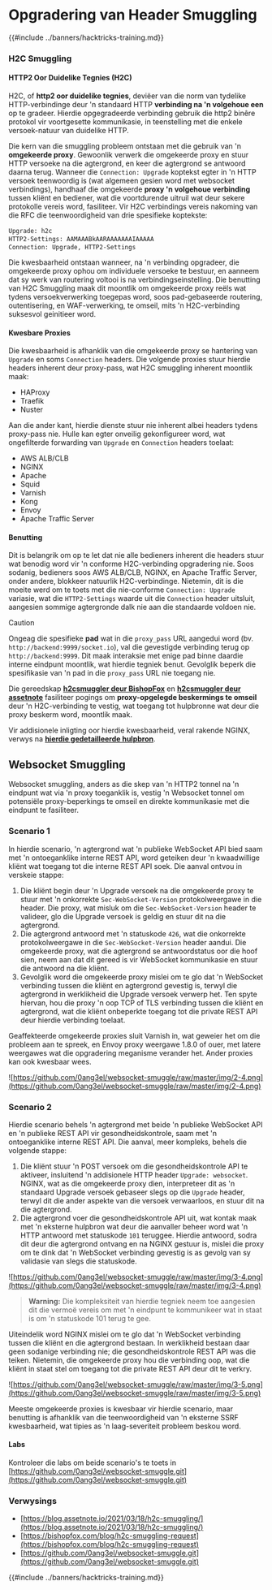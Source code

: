# Opgradering van Header Smuggling

{{#include ../banners/hacktricks-training.md}}

### H2C Smuggling <a href="#http2-over-cleartext-h2c" id="http2-over-cleartext-h2c"></a>

#### HTTP2 Oor Duidelike Tegnies (H2C) <a href="#http2-over-cleartext-h2c" id="http2-over-cleartext-h2c"></a>

H2C, of **http2 oor duidelike tegnies**, deviëer van die norm van tydelike HTTP-verbindinge deur 'n standaard HTTP **verbinding na 'n volgehoue een** op te gradeer. Hierdie opgegradeerde verbinding gebruik die http2 binêre protokol vir voortgesette kommunikasie, in teenstelling met die enkele versoek-natuur van duidelike HTTP.

Die kern van die smuggling probleem ontstaan met die gebruik van 'n **omgekeerde proxy**. Gewoonlik verwerk die omgekeerde proxy en stuur HTTP versoeke na die agtergrond, en keer die agtergrond se antwoord daarna terug. Wanneer die `Connection: Upgrade` koptekst egter in 'n HTTP versoek teenwoordig is (wat algemeen gesien word met websocket verbindings), handhaaf die omgekeerde **proxy 'n volgehoue verbinding** tussen kliënt en bediener, wat die voortdurende uitruil wat deur sekere protokolle vereis word, fasiliteer. Vir H2C verbindings vereis nakoming van die RFC die teenwoordigheid van drie spesifieke koptekste:
```
Upgrade: h2c
HTTP2-Settings: AAMAAABkAARAAAAAAAIAAAAA
Connection: Upgrade, HTTP2-Settings
```
Die kwesbaarheid ontstaan wanneer, na 'n verbinding opgradeer, die omgekeerde proxy ophou om individuele versoeke te bestuur, en aanneem dat sy werk van routering voltooi is na verbindingseinstelling. Die benutting van H2C Smuggling maak dit moontlik om omgekeerde proxy reëls wat tydens versoekverwerking toegepas word, soos pad-gebaseerde routering, outentisering, en WAF-verwerking, te omseil, mits 'n H2C-verbinding suksesvol geinitieer word.

#### Kwesbare Proxies <a href="#exploitation" id="exploitation"></a>

Die kwesbaarheid is afhanklik van die omgekeerde proxy se hantering van `Upgrade` en soms `Connection` headers. Die volgende proxies stuur hierdie headers inherent deur proxy-pass, wat H2C smuggling inherent moontlik maak:

- HAProxy
- Traefik
- Nuster

Aan die ander kant, hierdie dienste stuur nie inherent albei headers tydens proxy-pass nie. Hulle kan egter onveilig gekonfigureer word, wat ongefilterde forwarding van `Upgrade` en `Connection` headers toelaat:

- AWS ALB/CLB
- NGINX
- Apache
- Squid
- Varnish
- Kong
- Envoy
- Apache Traffic Server

#### Benutting <a href="#exploitation" id="exploitation"></a>

Dit is belangrik om op te let dat nie alle bedieners inherent die headers stuur wat benodig word vir 'n conforme H2C-verbinding opgradering nie. Soos sodanig, bedieners soos AWS ALB/CLB, NGINX, en Apache Traffic Server, onder andere, blokkeer natuurlik H2C-verbindinge. Nietemin, dit is die moeite werd om te toets met die nie-conforme `Connection: Upgrade` variasie, wat die `HTTP2-Settings` waarde uit die `Connection` header uitsluit, aangesien sommige agtergronde dalk nie aan die standaarde voldoen nie.

> [!CAUTION]
> Ongeag die spesifieke **pad** wat in die `proxy_pass` URL aangedui word (bv. `http://backend:9999/socket.io`), val die gevestigde verbinding terug op `http://backend:9999`. Dit maak interaksie met enige pad binne daardie interne eindpunt moontlik, wat hierdie tegniek benut. Gevolglik beperk die spesifikasie van 'n pad in die `proxy_pass` URL nie toegang nie.

Die gereedskap [**h2csmuggler deur BishopFox**](https://github.com/BishopFox/h2csmuggler) en [**h2csmuggler deur assetnote**](https://github.com/assetnote/h2csmuggler) fasiliteer pogings om **proxy-opgelegde beskermings te omseil** deur 'n H2C-verbinding te vestig, wat toegang tot hulpbronne wat deur die proxy beskerm word, moontlik maak.

Vir addisionele inligting oor hierdie kwesbaarheid, veral rakende NGINX, verwys na [**hierdie gedetailleerde hulpbron**](../network-services-pentesting/pentesting-web/nginx.md#proxy_set_header-upgrade-and-connection).

## Websocket Smuggling

Websocket smuggling, anders as die skep van 'n HTTP2 tonnel na 'n eindpunt wat via 'n proxy toeganklik is, vestig 'n Websocket tonnel om potensiële proxy-beperkings te omseil en direkte kommunikasie met die eindpunt te fasiliteer.

### Scenario 1

In hierdie scenario, 'n agtergrond wat 'n publieke WebSocket API bied saam met 'n ontoeganklike interne REST API, word geteiken deur 'n kwaadwillige kliënt wat toegang tot die interne REST API soek. Die aanval ontvou in verskeie stappe:

1. Die kliënt begin deur 'n Upgrade versoek na die omgekeerde proxy te stuur met 'n onkorrekte `Sec-WebSocket-Version` protokolweergawe in die header. Die proxy, wat misluk om die `Sec-WebSocket-Version` header te valideer, glo die Upgrade versoek is geldig en stuur dit na die agtergrond.
2. Die agtergrond antwoord met 'n statuskode `426`, wat die onkorrekte protokolweergawe in die `Sec-WebSocket-Version` header aandui. Die omgekeerde proxy, wat die agtergrond se antwoordstatus oor die hoof sien, neem aan dat dit gereed is vir WebSocket kommunikasie en stuur die antwoord na die kliënt.
3. Gevolglik word die omgekeerde proxy mislei om te glo dat 'n WebSocket verbinding tussen die kliënt en agtergrond gevestig is, terwyl die agtergrond in werklikheid die Upgrade versoek verwerp het. Ten spyte hiervan, hou die proxy 'n oop TCP of TLS verbinding tussen die kliënt en agtergrond, wat die kliënt onbeperkte toegang tot die private REST API deur hierdie verbinding toelaat.

Geaffekteerde omgekeerde proxies sluit Varnish in, wat geweier het om die probleem aan te spreek, en Envoy proxy weergawe 1.8.0 of ouer, met latere weergawes wat die opgradering meganisme verander het. Ander proxies kan ook kwesbaar wees.

![https://github.com/0ang3el/websocket-smuggle/raw/master/img/2-4.png](https://github.com/0ang3el/websocket-smuggle/raw/master/img/2-4.png)

### Scenario 2

Hierdie scenario behels 'n agtergrond met beide 'n publieke WebSocket API en 'n publieke REST API vir gesondheidskontrole, saam met 'n ontoeganklike interne REST API. Die aanval, meer kompleks, behels die volgende stappe:

1. Die kliënt stuur 'n POST versoek om die gesondheidskontrole API te aktiveer, insluitend 'n addisionele HTTP header `Upgrade: websocket`. NGINX, wat as die omgekeerde proxy dien, interpreteer dit as 'n standaard Upgrade versoek gebaseer slegs op die `Upgrade` header, terwyl dit die ander aspekte van die versoek verwaarloos, en stuur dit na die agtergrond.
2. Die agtergrond voer die gesondheidskontrole API uit, wat kontak maak met 'n eksterne hulpbron wat deur die aanvaller beheer word wat 'n HTTP antwoord met statuskode `101` teruggee. Hierdie antwoord, sodra dit deur die agtergrond ontvang en na NGINX gestuur is, mislei die proxy om te dink dat 'n WebSocket verbinding gevestig is as gevolg van sy validasie van slegs die statuskode.

![https://github.com/0ang3el/websocket-smuggle/raw/master/img/3-4.png](https://github.com/0ang3el/websocket-smuggle/raw/master/img/3-4.png)

> **Warning:** Die kompleksiteit van hierdie tegniek neem toe aangesien dit die vermoë vereis om met 'n eindpunt te kommunikeer wat in staat is om 'n statuskode 101 terug te gee.

Uiteindelik word NGINX mislei om te glo dat 'n WebSocket verbinding tussen die kliënt en die agtergrond bestaan. In werklikheid bestaan daar geen sodanige verbinding nie; die gesondheidskontrole REST API was die teiken. Nietemin, die omgekeerde proxy hou die verbinding oop, wat die kliënt in staat stel om toegang tot die private REST API deur dit te verkry.

![https://github.com/0ang3el/websocket-smuggle/raw/master/img/3-5.png](https://github.com/0ang3el/websocket-smuggle/raw/master/img/3-5.png)

Meeste omgekeerde proxies is kwesbaar vir hierdie scenario, maar benutting is afhanklik van die teenwoordigheid van 'n eksterne SSRF kwesbaarheid, wat tipies as 'n laag-severiteit probleem beskou word.

#### Labs

Kontroleer die labs om beide scenario's te toets in [https://github.com/0ang3el/websocket-smuggle.git](https://github.com/0ang3el/websocket-smuggle.git)

### Verwysings

- [https://blog.assetnote.io/2021/03/18/h2c-smuggling/](https://blog.assetnote.io/2021/03/18/h2c-smuggling/)
- [https://bishopfox.com/blog/h2c-smuggling-request](https://bishopfox.com/blog/h2c-smuggling-request)
- [https://github.com/0ang3el/websocket-smuggle.git](https://github.com/0ang3el/websocket-smuggle.git)

{{#include ../banners/hacktricks-training.md}}
